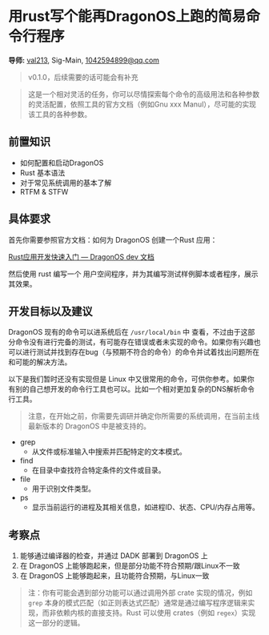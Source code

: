 # 用rust写个能再DragonOS上跑的简易命令行程序

**导师:** [val213](https://github.com/val213), Sig-Main, 1042594899@qq.com

> v0.1.0，后续需要的话可能会有补充

> 这是一个相对灵活的任务，你可以尽情探索每个命令的高级用法和各种参数的灵活配置，依照工具的官方文档（例如Gnu xxx Manul），尽可能的实现该工具的各种参数。

## 前置知识

- 如何配置和启动DragonOS
- Rust 基本语法
- 对于常见系统调用的基本了解
- RTFM & STFW

## 具体要求

首先你需要参照官方文档：如何为 DragonOS 创建一个Rust 应用：

[Rust应用开发快速入门 — DragonOS dev 文档](https://docs.dragonos.org.cn/userland/appdev/rust-quick-start.html)

然后使用 rust 编写一个 用户空间程序，并为其编写测试样例脚本或者程序，展示其效果。

## 开发目标以及建议

DragonOS 现有的命令可以进系统后在 `/usr/local/bin` 中 查看，不过由于这部分命令没有进行完备的测试，有可能存在错误或者未实现的命令。如果你有兴趣也可以进行测试并找到存在bug（与预期不符合的命令）的命令并试着找出问题所在和可能的解决方法。

以下是我们暂时还没有实现但是 Linux 中又很常用的命令，可供你参考。如果你有别的自己想开发的命令行工具也可以。比如一个相对更加复杂的DNS解析命令行工具。

> 注意，在开始之前，你需要先调研并确定你所需要的系统调用，在当前主线最新版本的 DragonOS 中是被支持的。

- grep
  - 从文件或标准输入中搜索并匹配特定的文本模式。
- find
  - 在目录中查找符合特定条件的文件或目录。
- file
  - 用于识别文件类型。
- ps
  - 显示当前运行的进程及其相关信息，如进程ID、状态、CPU/内存占用等。

## 考察点

1. 能够通过编译器的检查，并通过 DADK 部署到 DragonOS 上
2. 在 DragonOS 上能够跑起来，但是部分功能不符合预期/跟Linux不一致
3. 在 DragonOS 上能够跑起来，且功能符合预期，与Linux一致

> 注：你有可能会遇到部分功能可以通过调用外部 crate 实现的情况，例如`grep` 本身的模式匹配（如正则表达式匹配）通常是通过编写程序逻辑来实现，而非依赖内核的直接支持。Rust 可以使用 crates（例如 `regex`）实现这一部分的逻辑。